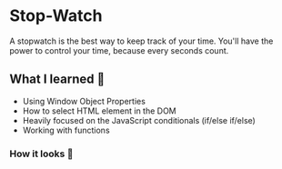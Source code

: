# Stop-Watch
A stopwatch is the best way to keep track of your time. You'll have the power to control your time, because every seconds count.

## What I learned 🧠
* Using Window Object Properties
* How to select HTML element in the DOM
* Heavily focused on the JavaScript conditionals (if/else if/else)
* Working with functions
### How it looks 🎥
